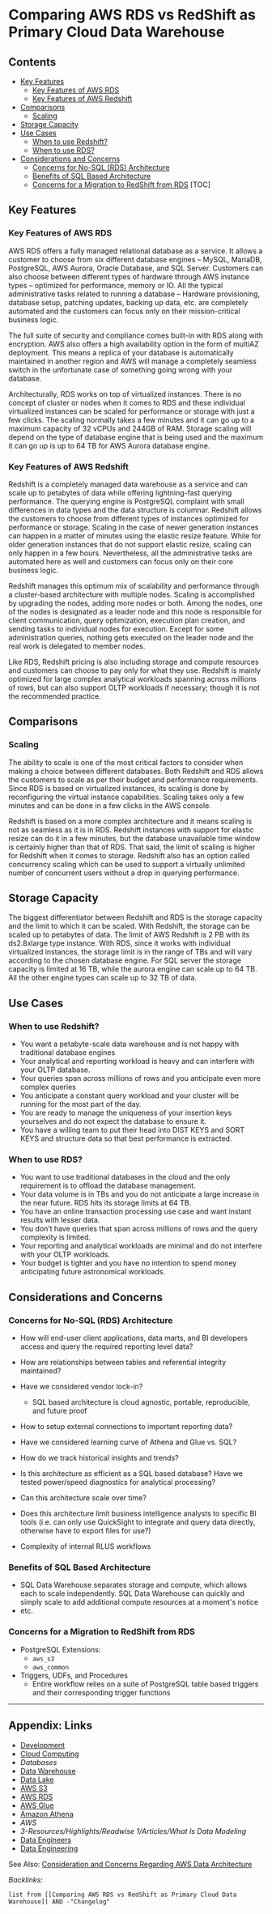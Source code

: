 # Comparing AWS RDS vs RedShift as Primary Cloud Data Warehouse

## Contents

* [Key Features](Comparing%20AWS%20RDS%20vs%20RedShift%20as%20Primary%20Cloud%20Data%20Warehouse.md#key-features)
  * [Key Features of AWS RDS](Comparing%20AWS%20RDS%20vs%20RedShift%20as%20Primary%20Cloud%20Data%20Warehouse.md#key-features-of-aws-rds)
  * [Key Features of AWS Redshift](Comparing%20AWS%20RDS%20vs%20RedShift%20as%20Primary%20Cloud%20Data%20Warehouse.md#key-features-of-aws-redshift)
* [Comparisons](Comparing%20AWS%20RDS%20vs%20RedShift%20as%20Primary%20Cloud%20Data%20Warehouse.md#comparisons)
  * [Scaling](Comparing%20AWS%20RDS%20vs%20RedShift%20as%20Primary%20Cloud%20Data%20Warehouse.md#scaling)
* [Storage Capacity](Comparing%20AWS%20RDS%20vs%20RedShift%20as%20Primary%20Cloud%20Data%20Warehouse.md#storage-capacity)
* [Use Cases](Comparing%20AWS%20RDS%20vs%20RedShift%20as%20Primary%20Cloud%20Data%20Warehouse.md#use-cases)
  * [When to use Redshift?](Comparing%20AWS%20RDS%20vs%20RedShift%20as%20Primary%20Cloud%20Data%20Warehouse.md#when-to-use-redshift)
  * [When to use RDS?](Comparing%20AWS%20RDS%20vs%20RedShift%20as%20Primary%20Cloud%20Data%20Warehouse.md#when-to-use-rds)
* [Considerations and Concerns](Comparing%20AWS%20RDS%20vs%20RedShift%20as%20Primary%20Cloud%20Data%20Warehouse.md#considerations-and-concerns)
  * [Concerns for No-SQL (RDS) Architecture](Comparing%20AWS%20RDS%20vs%20RedShift%20as%20Primary%20Cloud%20Data%20Warehouse.md#concerns-for-no-sql-rds-architecture)
  * [Benefits of SQL Based Architecture](Comparing%20AWS%20RDS%20vs%20RedShift%20as%20Primary%20Cloud%20Data%20Warehouse.md#benefits-of-sql-based-architecture)
  * [Concerns for a Migration to RedShift from RDS](Comparing%20AWS%20RDS%20vs%20RedShift%20as%20Primary%20Cloud%20Data%20Warehouse.md#concerns-for-a-migration-to-redshift-from-rds)
    \[TOC\]

## Key Features

### Key Features of AWS RDS

AWS RDS offers a fully managed relational database as a service. It allows a customer to choose from six different database engines – MySQL, MariaDB, PostgreSQL, AWS Aurora, Oracle Database, and SQL Server. Customers can also choose between different types of hardware through AWS instance types – optimized for performance, memory or IO. All the typical administrative tasks related to running a database – Hardware provisioning, database setup, patching updates, backing up data, etc. are completely automated and the customers can focus only on their mission-critical business logic. 

The full suite of security and compliance comes built-in with RDS along with encryption. AWS also offers a high availability option in the form of multiAZ deployment. This means a replica of your database is automatically maintained in another region and AWS will manage a completely seamless switch in the unfortunate case of something going wrong with your database.

Architecturally, RDS works on top of virtualized instances. There is no concept of cluster or nodes when it comes to RDS and these individual virtualized instances can be scaled for performance or storage with just a few clicks. The scaling normally takes a few minutes and it can go up to a maximum capacity of 32 vCPUs and 244GB of RAM. Storage scaling will depend on the type of database engine that is being used and the maximum it can go up is up to 64 TB for AWS Aurora database engine.

### Key Features of AWS Redshift

Redshift is a completely managed data warehouse as a service and can scale up to petabytes of data while offering lightning-fast querying performance. The querying engine is PostgreSQL complaint with small differences in data types and the data structure is columnar. Redshift allows the customers to choose from different types of instances optimized for performance or storage. Scaling in the case of newer generation instances can happen in a matter of minutes using the elastic resize feature. While for older generation instances that do not support elastic resize, scaling can only happen in a few hours. Nevertheless, all the administrative tasks are automated here as well and customers can focus only on their core business logic.

Redshift manages this optimum mix of scalability and performance through a cluster-based architecture with multiple nodes. Scaling is accomplished by upgrading the nodes, adding more nodes or both. Among the nodes, one of the nodes is designated as a leader node and this node is responsible for client communication, query optimization, execution plan creation, and sending tasks to individual nodes for execution. Except for some administration queries, nothing gets executed on the leader node and the real work is delegated to member nodes. 

Like RDS, Redshift pricing is also including storage and compute resources and customers can choose to pay only for what they use. Redshift is mainly optimized for large complex analytical workloads spanning across millions of rows, but can also support OLTP workloads if necessary; though it is not the recommended practice.

## Comparisons

### Scaling

The ability to scale is one of the most critical factors to consider when making a choice between different databases. Both Redshift and RDS allows the customers to scale as per their budget and performance requirements. Since RDS is based on virtualized instances, its scaling is done by reconfiguring the virtual instance capabilities. Scaling takes only a few minutes and can be done in a few clicks in the AWS console.

Redshift is based on a more complex architecture and it means scaling is not as seamless as it is in RDS. Redshift instances with support for elastic resize can do it in a few minutes, but the database unavailable time window is certainly higher than that of RDS. That said, the limit of scaling is higher for Redshift when it comes to storage. Redshift also has an option called concurrency scaling which can be used to support a virtually unlimited number of concurrent users without a drop in querying performance.

## Storage Capacity

The biggest differentiator between Redshift and RDS is the storage capacity and the limit to which it can be scaled. With Redshift, the storage can be scaled up to petabytes of data. The limit of AWS Redshift is 2 PB with its ds2.8xlarge type instance. With RDS, since it works with individual virtualized instances, the storage limit is in the range of TBs and will vary according to the chosen database engine. For SQL server the storage capacity is limited at 16 TB, while the aurora engine can scale up to 64 TB. All the other engine types can scale up to 32 TB of data.

## Use Cases

### When to use Redshift?

* You want a petabyte-scale data warehouse and is not happy with traditional database engines
* Your analytical and reporting workload is heavy and can interfere with your OLTP database.
* Your queries span across millions of rows and you anticipate even more complex queries
* You anticipate a constant query workload and your cluster will be running for the most part of the day.
* You are ready to manage the uniqueness of your insertion keys yourselves and do not expect the database to ensure it.
* You have a willing team to put their head into DIST KEYS and SORT KEYS and structure data so that best performance is extracted.

### When to use RDS?

* You want to use traditional databases in the cloud and the only requirement is to offload the database management. 
* Your data volume is in TBs and you do not anticipate a large increase in the near future. RDS hits its storage limits at 64 TB.
* You have an online transaction processing use case and want instant results with lesser data.
* You don’t have queries that span across millions of rows and the query complexity is limited. 
* Your reporting and analytical workloads are minimal and do not interfere with your OLTP workloads.
* Your budget is tighter and you have no intention to spend money anticipating future astronomical workloads.

## Considerations and Concerns

### Concerns for No-SQL (RDS) Architecture

* How will end-user client applications, data marts, and BI developers access and query the required reporting level data?

* How are relationships between tables and referential integrity maintained?

* Have we considered vendor lock-in?
  
  * SQL based architecture is cloud agnostic, portable, reproducible, and future proof
* How to setup external connections to important reporting data?

* Have we considered learning curve of Athena and Glue vs. SQL?

* How do we track historical insights and trends?

* Is this architecture as efficient as a SQL based database? Have we tested power/speed diagnostics for analytical processing?

* Can this architecture scale over time?

* Does this architecture limit business intelligence analysts to specific BI tools (i.e. can only use QuickSight to integrate and query data directly, otherwise have to export files for use?) 

* Complexity of internal RLUS workflows

### Benefits of SQL Based Architecture

* SQL Data Warehouse separates storage and compute, which allows each to scale independently. SQL Data Warehouse can quickly and simply scale to add additional compute resources at a moment's notice
* etc.

### Concerns for a Migration to RedShift from RDS

* PostgreSQL Extensions:
  * `aws_s3`
  * `aws_common`
* Triggers, UDFs, and Procedures
  * Entire workflow relies on a suite of PostgreSQL table based triggers and their corresponding trigger functions

---

## Appendix: Links

* [Development](../2-Areas/MOCs/Development.md)
* [Cloud Computing](Cloud%20Computing.md)
* *Databases*
* [Data Warehouse](Data%20Warehouse.md)
* [Data Lake](Data%20Lake.md)
* [AWS S3](../3-Resources/Tools/Developer%20Tools/Cloud%20Services/AWS/AWS%20S3.md)
* [AWS RDS](../3-Resources/Tools/Developer%20Tools/Cloud%20Services/AWS/AWS%20RDS.md)
* [AWS Glue](../3-Resources/Tools/Developer%20Tools/Cloud%20Services/AWS/AWS%20Glue.md)
* [Amazon Athena](../3-Resources/Tools/Developer%20Tools/Cloud%20Services/AWS/Amazon%20Athena.md)
* *AWS*
* *3-Resources/Highlights/Readwise 1/Articles/What Is Data Modeling*
* [Data Engineers](Data%20Engineers.md)
* [Data Engineering](../2-Areas/MOCs/Data%20Engineering.md)

See Also: [Consideration and Concerns Regarding AWS Data Architecture](Consideration%20and%20Concerns%20Regarding%20AWS%20Data%20Architecture.md)

*Backlinks:*

````dataview
list from [[Comparing AWS RDS vs RedShift as Primary Cloud Data Warehouse]] AND -"Changelog"
````
